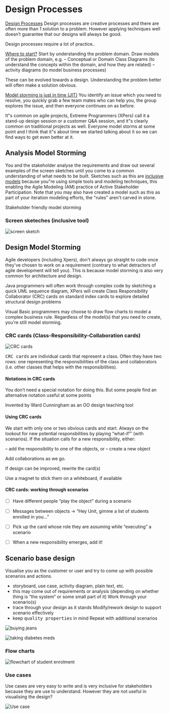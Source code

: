 # Design Processes

[Design Processes][agilemodeling] Design processes are creative processes and there are often more than 1 solution to a problem. However applying techniques well doesn’t guarantee that our designs will always be good.

Design processes require a lot of practice..

[Where to start?][agilemodeling] Start by understanding the problem domain. Draw models of the problem domain, e.g.
      – Conceptual or Domain Class Diagrams (to understand the
      concepts within the domain, and how they are related)
      – activity diagrams (to model business processes)

These can be evolved towards a design. Understanding the problem better will often make a solution obvious.


[Model storming is just in time (JIT)][agilemodeling] You identify an issue which you need to resolve, you quickly grab a few team mates who can help you, the group explores the issue, and then everyone continues on as before. 

It"s common on agile projects, Extreme Programmers (XPers) call it a stand-up design session or a customer Q&A session, and it"s clearly common on traditional projects as well. Everyone model storms at some point and I think that it"s about time we started talking about it so we can find ways to get even better at it.


## Analysis Model Storming

You and the stakeholder analyse the requirements and draw out several examples of the screen sketches until you come to a common understanding of what needs to be built. Sketches such as this are [inclusive models][inclusivetools] because you"re using simple tools and modeling techniques, this enabling the Agile Modeling (AM) practice of Active Stakeholder Participation. Note that you may also have created a model such as this as part of your iteration modeling efforts, the "rules" aren't carved in stone.

Stakeholder friendly model storming

### Screen sketeches (inclusive tool)
![screen sketch](/design-process/uiSketchStudentEdit.jpeg "Example of screen sketches")

## Design Model Storming

Agile developers (including Xpers), don't always go straight to code once they've chosen to work on a requirement (contrary to what detractors of agile development will tell you). This is because model storming is also very common for architecture and design. 

Java programmers will often work through complex code by sketching a quick UML sequence diagram, XPers will create Class Responsibility Collaborator (CRC) cards on standard index cards to explore detailed structural design problems

Visual Basic programmers may choose to draw flow charts to model a complex business rule. Regardless of the model(s) that you need to create, you're still model storming.


### CRC cards (Class-Responsibility-Collaboration cards)

![CRC cards](/design-process/crcCardExample.jpg "Example of CRC card")

<kbd>CRC cards</kbd> are individual cards that represent a class. Often they have two rows: one representing the responsibilities of the class and collaborators (i.e. other classes that helps with the responsibilities).

#### Notations in CRC cards
You don’t need a special notation for doing this. But some people find an alternative notation useful at some points

Invented by Ward Cunningham as an OO design teaching tool

#### Using CRC cards
We start with only one or two obvious cards and start. Always on the lookout for new potential responsbilities by playing “what-if”’ (with scenarios). If the situation calls for a new responsibility, either:

– add the responsibility to one of the objects, or
– create a new object

Add collaborations as we go.

If design can be improved, rewrite the card(s)

Use a magnet to stick them on a whiteboard, if available

#### CRC cards: working through scenarios
   

 * [ ] Have different people “play the object” during a scenario

 * [ ] Messages between objects -> “Hey Unit, gimme a list of students enrolled in you…”

 * [ ] Pick up the card whose role they are assuming while “executing” a scenario

 * [ ] When a new responsibility emerges, add it!

## Scenario base design

Visualise you as the customer or user and try to come up with possible scenarios and actions.

* storyboard, use case, activity diagram, plain text, etc.
* this may come out of requirements or analysis (depending on whether thing is “the system” or some small part of it) Work through your scenario(s)
* trace through your design as it stands Modify/rework design to support scenario effectively
* keep <kbd>quality properties</kbd> in mind Repeat with additional scenarios

![buying jeans](/design-process/process1.png "Buying jeans")

![taking diabetes meds](/design-process/process2.png "taking diabetes medication")

### Flow charts
![flowchart of student enrolment](/design-process/process3.png "flowchart of student enrolment")


### Use cases

Use cases are very easy to write and is very inclusive for stakeholders because they are use to understand. However they are not useful in visualising the design?

![Use case](/design-process/process3.png "Use cases")


[agilemodeling]: http://agilemodeling.com/essays/modelStorming.htm
[inclusivetools]: http://agilemodeling.com/essays/inclusiveModels.htm

